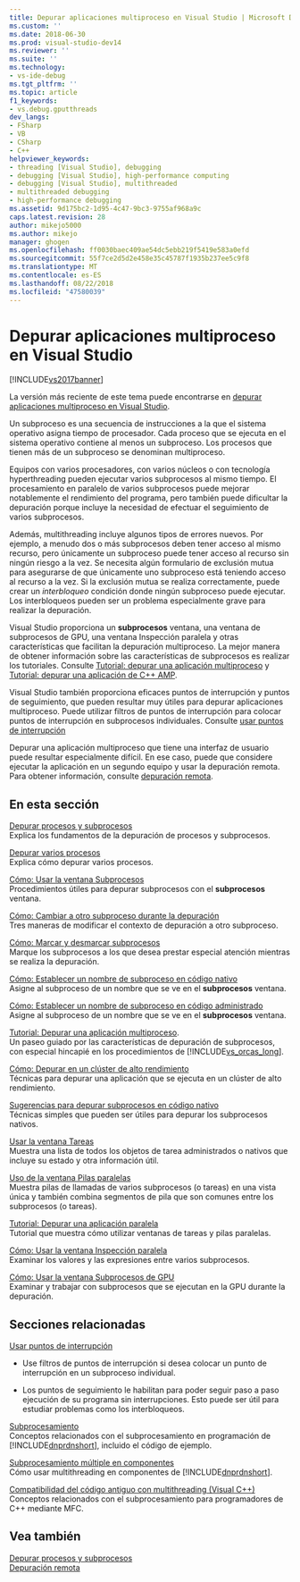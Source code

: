 ```yaml
---
title: Depurar aplicaciones multiproceso en Visual Studio | Microsoft Docs
ms.custom: ''
ms.date: 2018-06-30
ms.prod: visual-studio-dev14
ms.reviewer: ''
ms.suite: ''
ms.technology:
- vs-ide-debug
ms.tgt_pltfrm: ''
ms.topic: article
f1_keywords:
- vs.debug.gputthreads
dev_langs:
- FSharp
- VB
- CSharp
- C++
helpviewer_keywords:
- threading [Visual Studio], debugging
- debugging [Visual Studio], high-performance computing
- debugging [Visual Studio], multithreaded
- multithreaded debugging
- high-performance debugging
ms.assetid: 9d175bc2-1d95-4c47-9bc3-9755af968a9c
caps.latest.revision: 28
author: mikejo5000
ms.author: mikejo
manager: ghogen
ms.openlocfilehash: ff0030baec409ae54dc5ebb219f5419e583a0efd
ms.sourcegitcommit: 55f7ce2d5d2e458e35c45787f1935b237ee5c9f8
ms.translationtype: MT
ms.contentlocale: es-ES
ms.lasthandoff: 08/22/2018
ms.locfileid: "47580039"
---
```

# <a name="debug-multithreaded-applications-in-visual-studio"></a>Depurar aplicaciones multiproceso en Visual Studio
[!INCLUDE[vs2017banner](../includes/vs2017banner.md)]

La versión más reciente de este tema puede encontrarse en [depurar aplicaciones multiproceso en Visual Studio](https://docs.microsoft.com/visualstudio/debugger/debug-multithreaded-applications-in-visual-studio).  
  
Un subproceso es una secuencia de instrucciones a la que el sistema operativo asigna tiempo de procesador. Cada proceso que se ejecuta en el sistema operativo contiene al menos un subproceso. Los procesos que tienen más de un subproceso se denominan multiproceso.  
  
 Equipos con varios procesadores, con varios núcleos o con tecnología hyperthreading pueden ejecutar varios subprocesos al mismo tiempo. El procesamiento en paralelo de varios subprocesos puede mejorar notablemente el rendimiento del programa, pero también puede dificultar la depuración porque incluye la necesidad de efectuar el seguimiento de varios subprocesos.  
  
 Además, multithreading incluye algunos tipos de errores nuevos. Por ejemplo, a menudo dos o más subprocesos deben tener acceso al mismo recurso, pero únicamente un subproceso puede tener acceso al recurso sin ningún riesgo a la vez. Se necesita algún formulario de exclusión mutua para asegurarse de que únicamente uno subproceso está teniendo acceso al recurso a la vez. Si la exclusión mutua se realiza correctamente, puede crear un *interbloqueo* condición donde ningún subproceso puede ejecutar. Los interbloqueos pueden ser un problema especialmente grave para realizar la depuración.  
  
 Visual Studio proporciona un **subprocesos** ventana, una ventana de subprocesos de GPU, una ventana Inspección paralela y otras características que facilitan la depuración multiproceso. La mejor manera de obtener información sobre las características de subprocesos es realizar los tutoriales. Consulte [Tutorial: depurar una aplicación multiproceso](../debugger/walkthrough-debugging-a-multithreaded-application.md) y [Tutorial: depurar una aplicación de C++ AMP](http://msdn.microsoft.com/library/40e92ecc-f6ba-411c-960c-b3047b854fb5).  
  
 Visual Studio también proporciona eficaces puntos de interrupción y puntos de seguimiento, que pueden resultar muy útiles para depurar aplicaciones multiproceso. Puede utilizar filtros de puntos de interrupción para colocar puntos de interrupción en subprocesos individuales. Consulte [usar puntos de interrupción](../debugger/using-breakpoints.md)  
  
 Depurar una aplicación multiproceso que tiene una interfaz de usuario puede resultar especialmente difícil. En ese caso, puede que considere ejecutar la aplicación en un segundo equipo y usar la depuración remota. Para obtener información, consulte [depuración remota](../debugger/remote-debugging.md).  
  
## <a name="in-this-section"></a>En esta sección  
 [Depurar procesos y subprocesos](../debugger/debug-threads-and-processes.md)  
 Explica los fundamentos de la depuración de procesos y subprocesos.  
  
 [Depurar varios procesos](../debugger/debug-multiple-processes.md)  
 Explica cómo depurar varios procesos.  
  
 [Cómo: Usar la ventana Subprocesos](../debugger/how-to-use-the-threads-window.md)  
 Procedimientos útiles para depurar subprocesos con el **subprocesos** ventana.  
  
 [Cómo: Cambiar a otro subproceso durante la depuración](../debugger/how-to-switch-to-another-thread-while-debugging.md)  
 Tres maneras de modificar el contexto de depuración a otro subproceso.  
  
 [Cómo: Marcar y desmarcar subprocesos](../debugger/how-to-flag-and-unflag-threads.md)  
 Marque los subprocesos a los que desea prestar especial atención mientras se realiza la depuración.  
  
 [Cómo: Establecer un nombre de subproceso en código nativo](../debugger/how-to-set-a-thread-name-in-native-code.md)  
 Asigne al subproceso de un nombre que se ve en el **subprocesos** ventana.  
  
 [Cómo: Establecer un nombre de subproceso en código administrado](../debugger/how-to-set-a-thread-name-in-managed-code.md)  
 Asigne al subproceso de un nombre que se ve en el **subprocesos** ventana.  
  
 [Tutorial: Depurar una aplicación multiproceso](../debugger/walkthrough-debugging-a-multithreaded-application.md).  
 Un paseo guiado por las características de depuración de subprocesos, con especial hincapié en los procedimientos de [!INCLUDE[vs_orcas_long](../includes/vs-orcas-long-md.md)].  
  
 [Cómo: Depurar en un clúster de alto rendimiento](../debugger/how-to-debug-on-a-high-performance-cluster.md)  
 Técnicas para depurar una aplicación que se ejecuta en un clúster de alto rendimiento.  
  
 [Sugerencias para depurar subprocesos en código nativo](../debugger/tips-for-debugging-threads-in-native-code.md)  
 Técnicas simples que pueden ser útiles para depurar los subprocesos nativos.  
  
 [Usar la ventana Tareas](../debugger/using-the-tasks-window.md)  
 Muestra una lista de todos los objetos de tarea administrados o nativos que incluye su estado y otra información útil.  
  
 [Uso de la ventana Pilas paralelas](../debugger/using-the-parallel-stacks-window.md)  
 Muestra pilas de llamadas de varios subprocesos (o tareas) en una vista única y también combina segmentos de pila que son comunes entre los subprocesos (o tareas).  
  
 [Tutorial: Depurar una aplicación paralela](../debugger/walkthrough-debugging-a-parallel-application.md)  
 Tutorial que muestra cómo utilizar ventanas de tareas y pilas paralelas.  
  
 [Cómo: Usar la ventana Inspección paralela](../debugger/how-to-use-the-parallel-watch-window.md)  
 Examinar los valores y las expresiones entre varios subprocesos.  
  
 [Cómo: Usar la ventana Subprocesos de GPU](../debugger/how-to-use-the-gpu-threads-window.md)  
 Examinar y trabajar con subprocesos que se ejecutan en la GPU durante la depuración.  
  
## <a name="related-sections"></a>Secciones relacionadas  
 [Usar puntos de interrupción](../debugger/using-breakpoints.md)  
 -   Use filtros de puntos de interrupción si desea colocar un punto de interrupción en un subproceso individual.  
  
-   Los puntos de seguimiento le habilitan para poder seguir paso a paso ejecución de su programa sin interrupciones. Esto puede ser útil para estudiar problemas como los interbloqueos.  
  
 [Subprocesamiento](http://msdn.microsoft.com/library/7b46a7d9-c6f1-46d1-a947-ae97471bba87)  
 Conceptos relacionados con el subprocesamiento en programación de [!INCLUDE[dnprdnshort](../includes/dnprdnshort-md.md)], incluido el código de ejemplo.  
  
 [Subprocesamiento múltiple en componentes](http://msdn.microsoft.com/library/2fc31e68-fb71-4544-b654-0ce720478779)  
 Cómo usar multithreading en componentes de [!INCLUDE[dnprdnshort](../includes/dnprdnshort-md.md)].  
  
 [Compatibilidad del código antiguo con multithreading (Visual C++)](http://msdn.microsoft.com/library/24425b1f-5031-4c6b-aac7-017115a40e7c)  
 Conceptos relacionados con el subprocesamiento para programadores de C++ mediante MFC.  
  
## <a name="see-also"></a>Vea también  
 [Depurar procesos y subprocesos](../debugger/debug-threads-and-processes.md)   
 [Depuración remota](../debugger/remote-debugging.md)



